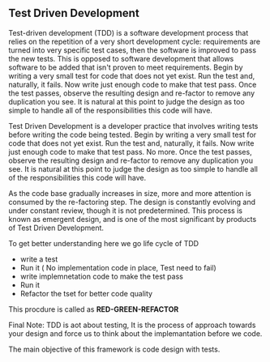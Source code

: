 

## Test Driven Development

Test-driven development (TDD) is a software development process that relies on the repetition of a very short development cycle: requirements are turned into very specific test cases, then the software is improved to pass the new tests. This is opposed to software development that allows software to be added that isn't proven to meet requirements. Begin by writing a very small test for code that does not yet exist. Run the test and, naturally, it fails. Now write just enough code to make that test pass. Once the test passes, observe the resulting design and re-factor to remove any duplication you see. It is natural at this point to judge the design as too simple to handle all of the responsibilities this code will have.

Test Driven Development is a developer practice that involves writing tests before writing the code being tested. Begin by writing a very small test for code that does not yet exist. Run the test and, naturally, it fails. Now write just enough code to make that test pass. No more. Once the test passes, observe the
resulting design and re-factor to remove any duplication you see. It is natural at this point to judge the design as too simple to handle all of the responsibilities this code will have.

As the code base gradually increases in size, more and more attention is consumed by the re-factoring step. The design is constantly evolving and under constant review, though it is not predetermined. This process is known as emergent design, and is one of the most significant by products of Test Driven Development. 

To get better understanding here we go life cycle of TDD

  * write a test
  * Run it ( No implementation code in place, Test need to fail)
  * write implemnetation code to make the test pass
  * Run it
  * Refactor the tset for better code quality
  
This procdure is called as **RED-GREEN-REFACTOR**

Final Note: TDD is aot about testing, It is the process of approach towards your design and force us to think about the implemantation before we code.

The main objective of this framework is code design with tests.




 